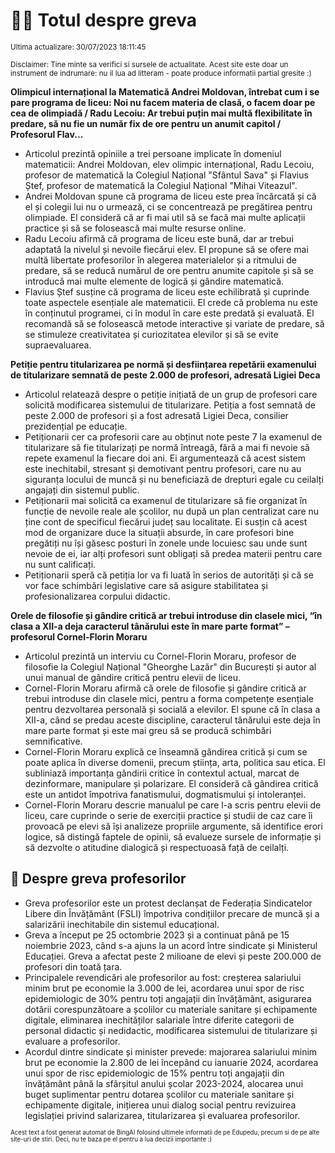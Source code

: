 # 👩‍🏫 Totul despre greva
<sub>Ultima actualizare: 30/07/2023 18:11:45</sub>

<sub>Disclaimer: Tine minte sa verifici si sursele de actualitate. Acest site este doar un instrument de indrumare: nu il lua ad litteram - poate produce informatii partial gresite :)</sub>

**Olimpicul internațional la Matematică Andrei Moldovan, întrebat cum i se pare programa de liceu: Noi nu facem materia de clasă, o facem doar pe cea de olimpiadă / Radu Lecoiu: Ar trebui puțin mai multă flexibilitate în predare, să nu fie un număr fix de ore pentru un anumit capitol / Profesorul Flav...**

- Articolul prezintă opiniile a trei persoane implicate în domeniul matematicii: Andrei Moldovan, elev olimpic internațional, Radu Lecoiu, profesor de matematică la Colegiul Național "Sfântul Sava" și Flavius Ștef, profesor de matematică la Colegiul Național "Mihai Viteazul".
- Andrei Moldovan spune că programa de liceu este prea încărcată și că el și colegii lui nu o urmează, ci se concentrează pe pregătirea pentru olimpiade. El consideră că ar fi mai util să se facă mai multe aplicații practice și să se folosească mai multe resurse online.
- Radu Lecoiu afirmă că programa de liceu este bună, dar ar trebui adaptată la nivelul și nevoile fiecărui elev. El propune să se ofere mai multă libertate profesorilor în alegerea materialelor și a ritmului de predare, să se reducă numărul de ore pentru anumite capitole și să se introducă mai multe elemente de logică și gândire matematică.
- Flavius Ștef susține că programa de liceu este echilibrată și cuprinde toate aspectele esențiale ale matematicii. El crede că problema nu este în conținutul programei, ci în modul în care este predată și evaluată. El recomandă să se folosească metode interactive și variate de predare, să se stimuleze creativitatea și curiozitatea elevilor și să se evite supraevaluarea.

**Petiție pentru titularizarea pe normă și desființarea repetării examenului de titularizare semnată de peste 2.000 de profesori, adresată Ligiei Deca**

- Articolul relatează despre o petiție inițiată de un grup de profesori care solicită modificarea sistemului de titularizare. Petiția a fost semnată de peste 2.000 de profesori și a fost adresată Ligiei Deca, consilier prezidențial pe educație.
- Petiționarii cer ca profesorii care au obținut note peste 7 la examenul de titularizare să fie titularizați pe normă întreagă, fără a mai fi nevoie să repete examenul la fiecare doi ani. Ei argumentează că acest sistem este inechitabil, stresant și demotivant pentru profesori, care nu au siguranța locului de muncă și nu beneficiază de drepturi egale cu ceilalți angajați din sistemul public.
- Petiționarii mai solicită ca examenul de titularizare să fie organizat în funcție de nevoile reale ale școlilor, nu după un plan centralizat care nu ține cont de specificul fiecărui județ sau localitate. Ei susțin că acest mod de organizare duce la situații absurde, în care profesori bine pregătiți nu își găsesc posturi în zonele unde locuiesc sau unde sunt nevoie de ei, iar alți profesori sunt obligați să predea materii pentru care nu sunt calificați.
- Petiționarii speră că petiția lor va fi luată în serios de autorități și că se vor face schimbări legislative care să asigure stabilitatea și profesionalizarea corpului didactic.

**Orele de filosofie și gândire critică ar trebui introduse din clasele mici, “în clasa a XII-a deja caracterul tânărului este în mare parte format” – profesorul Cornel-Florin Moraru**

- Articolul prezintă un interviu cu Cornel-Florin Moraru, profesor de filosofie la Colegiul Național "Gheorghe Lazăr" din București și autor al unui manual de gândire critică pentru elevii de liceu.
- Cornel-Florin Moraru afirmă că orele de filosofie și gândire critică ar trebui introduse din clasele mici, pentru a forma competențe esențiale pentru dezvoltarea personală și socială a elevilor. El spune că în clasa a XII-a, când se predau aceste discipline, caracterul tânărului este deja în mare parte format și este mai greu să se producă schimbări semnificative.
- Cornel-Florin Moraru explică ce înseamnă gândirea critică și cum se poate aplica în diverse domenii, precum știința, arta, politica sau etica. El subliniază importanța gândirii critice în contextul actual, marcat de dezinformare, manipulare și polarizare. El consideră că gândirea critică este un antidot împotriva fanatismului, dogmatismului și intoleranței.
- Cornel-Florin Moraru descrie manualul pe care l-a scris pentru elevii de liceu, care cuprinde o serie de exerciții practice și studii de caz care îi provoacă pe elevi să își analizeze propriile argumente, să identifice erori logice, să distingă faptele de opinii, să evalueze sursele de informație și să dezvolte o atitudine dialogică și respectuoasă față de ceilalți.

## 🏫 Despre greva profesorilor

- Greva profesorilor este un protest declanșat de Federația Sindicatelor Libere din Învățământ (FSLI) împotriva condițiilor precare de muncă și a salarizării inechitabile din sistemul educațional.
- Greva a început pe 25 octombrie 2023 și a continuat până pe 15 noiembrie 2023, când s-a ajuns la un acord între sindicate și Ministerul Educației. Greva a afectat peste 2 milioane de elevi și peste 200.000 de profesori din toată țara.
- Principalele revendicări ale profesorilor au fost: creșterea salariului minim brut pe economie la 3.000 de lei, acordarea unui spor de risc epidemiologic de 30% pentru toți angajații din învățământ, asigurarea dotării corespunzătoare a școlilor cu materiale sanitare și echipamente digitale, eliminarea inechităților salariale între diferite categorii de personal didactic și nedidactic, modificarea sistemului de titularizare și evaluare a profesorilor.
- Acordul dintre sindicate și minister prevede: majorarea salariului minim brut pe economie la 2.800 de lei începând cu ianuarie 2024, acordarea unui spor de risc epidemiologic de 15% pentru toți angajații din învățământ până la sfârșitul anului școlar 2023-2024, alocarea unui buget suplimentar pentru dotarea școlilor cu materiale sanitare și echipamente digitale, inițierea unui dialog social pentru revizuirea legislației privind salarizarea, titularizarea și evaluarea profesorilor.


<sub><sub>Acest text a fost generat automat de BingAI folosind ultimele informatii de pe Edupedu, precum si de pe alte site-uri de stiri. Deci, nu te baza pe el pentru a lua decizii importante :)</sub></sub>